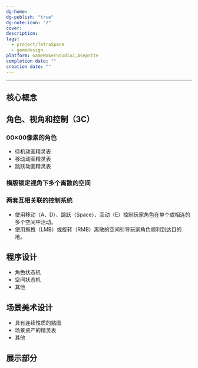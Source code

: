 ```yaml
---
dg-home: 
dg-publish: "true"
dg-note-icon: "2"
cover: 
description: 
tags:
  - project/TetraSpace
  - gamedesign
platform: GameMakerStudio2,Aseprite
completion date: ""
creation date: ""
---
```


---
## 核心概念


## 角色、视角和控制（3C）
### 00×00像素的角色
- 待机动画精灵表
- 移动动画精灵表
- 跳跃动画精灵表

### 横版锁定视角下多个离散的空间

### 两套互相关联的控制系统
- 使用移动（A、D）、跳跃（Space）、互动（E）控制玩家角色在单个或相连的多个空间中活动。
- 使用拖拽（LMB）或旋转（RMB）离散的空间引导玩家角色顺利到达目的地。

## 程序设计
- 角色状态机
- 空间状态机
- 其他

## 场景美术设计
- 具有连续性质的贴图
- 场景资产的精灵表
- 其他

## 展示部分